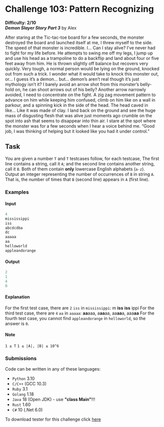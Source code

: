 # Challenge 103: Pattern Recognizing

**Difficulty: 2/10**  
***Demon Slayer Story Part 3*** by Alex

After staring at the Tic-tac-toe board for a few seconds, the monster destroyed the board and launched itself at me, I threw myself to the side. The speed of that monster is incredible. I… Can I stay alive? I’ve never had to fight for my life before. He attempts to swing me off my legs, I jump up and use his head as a trampoline to do a backflip and land about four or five feet away from him. He is thrown slightly off balance but recovers very quickly. Very tough, a normal person would be lying on the ground, knocked out from such a trick. I wonder what it would take to knock this monster out, or… I guess it’s a demon… but… demon’s aren’t real though it’s just mythology isn’t it? I barely avoid an arrow shot from this monster’s belly- hold on, he can shoot arrows out of his belly? Another arrow narrowly avoided, I need to concentrate on the fight. A zig zag movement pattern to advance on him while keeping him confused, climb on him like on a wall in parkour, and a spinning kick in the side of the head. The head caved in like… Like it was made of clay. I land back on the ground and see the huge mass of disgusting flesh that was alive just moments ago crumble on the spot into ash that seems to disappear into thin air. I stare at the spot where the monster was for a few seconds when I hear a voice behind me. “Good job, I was thinking of helping but it looked like you had it under control.”

## Task

You are given a number `T` and `T` testcases follow, for each testcase,
The first line contains a string, call it `A`; and the second line contains another string, call it `B`.
Both of them contain **only** lowercase English alphabets (`a-z`).
Output an integer representing the number of occurrences of `B` in string `A`. That is, the number of times that `B` (second line) appears in `A` (first line).

### Examples

#### Input

```rs
4
mississippi
iss
abcdcdba
dc
aaaaa
aa
helloworld
appleandorange
```

#### Output

```rs
2
1
4
0
```

#### Explanation

For the first test case, there are `2` `iss` in `mississippi`: m **iss** **iss** ippi
For the third test case, there are `4` `aa` in `aaaaa`: **aa**aaa, a**aa**aa, aa**aa**a, aaa**aa**
For the fourth test case, you cannot find `appleandorange` in `helloworld`, so the answer is `0`.

#### Note

`1 ≤ T`
`1 ≤ |A|, |B| ≤ 10^6`

### Submissions

Code can be written in any of these languages:

- `Python` 3.10
- `C/C++` (GCC 10.3)
- `Ruby` 3.1
- `Golang` 1.18
- `Java` 18 (Open JDK) - use **"class Main"**!!!
- `Rust` 1.60
- `C#` 10 (.Net 6.0)

To download tester for this challenge click [here](https://downgit.github.io/#/home?url=https://github.com/Pomroka/PreviousChallenges/tree/main/Challenge_103)
